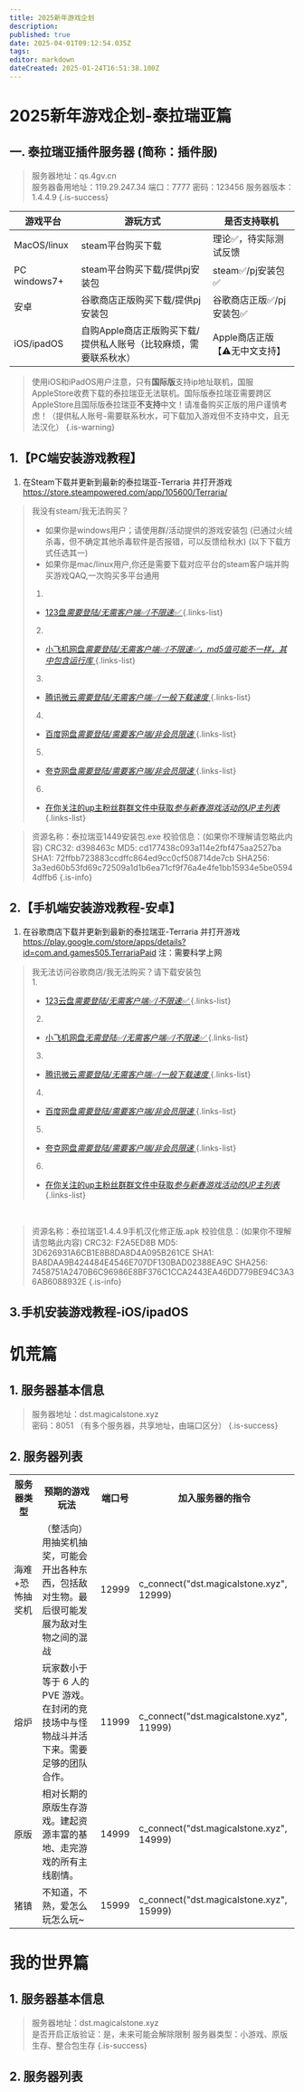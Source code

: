 ```yaml
---
title: 2025新年游戏企划
description: 
published: true
date: 2025-04-01T09:12:54.035Z
tags: 
editor: markdown
dateCreated: 2025-01-24T16:51:38.100Z
---
```


# 2025新年游戏企划-泰拉瑞亚篇

## 一. 泰拉瑞亚插件服务器 (简称：插件服)

> 服务器地址：qs.4gv.cn  
> 服务器备用地址：119.29.247.34
> 端口：7777
> 密码：123456
> 服务器版本：1.4.4.9
{.is-success}

|游戏平台|游玩方式|是否支持联机|
|---|---|---|
|MacOS/linux|steam平台购买下载|理论✅，待实际测试反馈|
|PC windows7+|steam平台购买下载/提供pj安装包|steam✅/pj安装包✅|
|安卓|谷歌商店正版购买下载/提供pj安装包|谷歌商店正版✅/pj安装包✅|
|iOS/ipadOS|自购Apple商店正版购买下载/提供私人账号（比较麻烦，需要联系秋水）|Apple商店正版【⚠️无中文支持】|

> 使用iOS和iPadOS用户注意，只有**国际版**支持ip地址联机，国服AppleStore收费下载的泰拉瑞亚无法联机。国际版泰拉瑞亚需要跨区AppleStore且国际版泰拉瑞亚**不支持**中文！请准备购买正版的用户谨慎考虑！（提供私人账号-需要联系秋水，可下载加入游戏但不支持中文，且无法汉化）
{.is-warning}

## 1.【PC端安装游戏教程】
1. 在Steam下载并更新到最新的泰拉瑞亚-Terraria 并打开游戏
	https://store.steampowered.com/app/105600/Terraria/

> 我没有steam/我无法购买？
> - 如果你是windows用户；请使用群/活动提供的游戏安装包
(已通过火绒杀毒，但不确定其他杀毒软件是否报错，可以反馈给秋水)
(以下下载方式任选其一)
> - 如果你是mac/linux用户,你还是需要下载对应平台的steam客户端并购买游戏QAQ,一次购买多平台通用
> 1.
> - [123盘*需要登陆/无需客户端✅/不限速✅* ](https://www.123684.com/s/3uTGTd-wnwWh)
> {.links-list}
> 2.
> - [小飞机网盘*需要登陆/无需客户端✅/不限速✅，md5值可能不一样，其中包含运行库* ](https://share.feijipan.com/s/YTEsIG0g)
> {.links-list}
> 3.
> - [腾讯微云*需要登陆/无需客户端✅/一般下载速度* ](https://share.weiyun.com/AGUB9L0j)
> {.links-list}
> 4.
> - [百度网盘*需要登陆/需要客户端/非会员限速* ](https://pan.baidu.com/s/1eQAm2e9Q6UoHqLLpl0WZzQ?pwd=qsqs)
> {.links-list}
> 5.
> - [夸克网盘*需要登陆/需要客户端/非会员限速* ](https://pan.quark.cn/s/770ea40ef285)
> {.links-list}
> 6.
> - [在你关注的up主粉丝群群文件中获取*参与新春游戏活动的UP主列表* ](/zh/2025LunarNewYear/upers)
> {.links-list}
> 

> 资源名称：泰拉瑞亚1449安装包.exe 
> 校验信息：(如果你不理解请忽略此内容)
> CRC32: d398463c
> MD5: cd177438c093a114e2fbf475aa2527ba
> SHA1: 72ffbb723883ccdffc864ed9cc0cf508714de7cb
> SHA256: 3a3ed60b53fd69c72509a1d1b6ea71cf9f76a4e4fe1bb15934e5be05944dffb6
{.is-info}
## 2.【手机端安装游戏教程-安卓】
1. 在谷歌商店下载并更新到最新的泰拉瑞亚-Terraria 并打开游戏
	https://play.google.com/store/apps/details?id=com.and.games505.TerrariaPaid
	注：需要科学上网<br>
>我无法访问谷歌商店/我无法购买？请下载安装包<br>
>1.
>- [123云盘*需要登陆/无需客户端✅/不限速✅* ](https://www.123865.com/s/rFA8Vv-Rj9wh)
>{.links-list}
>2.
>- [小飞机网盘*无需登陆✅/无需客户端✅/不限速✅* ](https://share.feijipan.com/s/05EsRrGI)
>{.links-list}
> 3.
> - [腾讯微云*需要登陆/无需客户端✅/一般下载速度* ](https://share.weiyun.com/e36RQz4h)
> {.links-list}
> 4.
> - [百度网盘*需要登陆/需要客户端/非会员限速* ](https://pan.baidu.com/s/1QoMP_KdUxZFCKOx4dAvEhg?pwd=qsqs)
> {.links-list}
> 5.
> - [夸克网盘*需要登陆/需要客户端/非会员限速* ](https://pan.quark.cn/s/0c379c0703fe)
> {.links-list}
> 6.
> - [在你关注的up主粉丝群群文件中获取*参与新春游戏活动的UP主列表* ](/zh/2025LunarNewYear/upers)
> {.links-list}

<br>

> 资源名称：泰拉瑞亚1.4.4.9手机汉化修正版.apk
> 校验信息：(如果你不理解请忽略此内容)
> CRC32: F2A5ED8B
> MD5: 3D626931A6CB1E8B8DA8D4A095B261CE
> SHA1: BA8DAA9B424484E4546E707DF130BAD02388EA9C
> SHA256: 7458751A2470B6C96986E8BF376C1CCA2443EA46DD779BE94C3A36AB6088932E
{.is-info}

## 3.手机安装游戏教程-iOS/ipadOS

<div id="CaiDan1"></div>

<!-- ## 二. 泰拉瑞亚模组服务器（简称：模组服）

> 服务器地址：qs.4gv.cn  
> 服务器备用地址：119.29.247.34
> 端口：8888
> 密码：123456
> 服务器版本：1.4.4.9
{.is-success}

|游戏平台|游玩方式|是否支持联机|
|---|---|---|
|MacOS/linux|steam平台购买下载|理论✅，待实际测试反馈|
|PC windows7+|steam平台购买下载|steam✅|

暂未写完... -->

# 饥荒篇

## 1. 服务器基本信息

> 服务器地址：dst.magicalstone.xyz  
> 密码：8051
（有多个服务器，共享地址，由端口区分）
{.is-success}

## 2. 服务器列表

<table>
  <tr>
    <th>服务器类型</th>
    <th>预期的游戏玩法</th>
    <th>端口号</th>
    <th>加入服务器的指令</th>
  </tr>
  <tr>
    <td>海难+恐怖抽奖机</td>
    <td>（整活向）用抽奖机抽奖，可能会开出各种东西，包括敌对生物。最后很可能发展为敌对生物之间的混战</td>
    <td>12999</td>
    <td>c_connect("dst.magicalstone.xyz", 12999)</td>
  </tr>
  <tr>
    <td>熔炉</td>
    <td>玩家数小于等于 6 人的 PVE 游戏。在封闭的竞技场中与怪物战斗并活下来。需要足够的团队合作。</td>
    <td>11999</td>
    <td>c_connect("dst.magicalstone.xyz", 11999)</td>
  </tr>
  <tr>
    <td>原版</td>
    <td>相对长期的原版生存游戏。建起资源丰富的基地、走完游戏的所有主线剧情。</td>
    <td>14999</td>
    <td>c_connect("dst.magicalstone.xyz", 14999)</td>
  </tr>
  <tr>
    <td>猪镇</td>
    <td>不知道，不熟，爱怎么玩怎么玩~</td>
    <td>15999</td>
    <td>c_connect("dst.magicalstone.xyz", 15999)</td>
  </tr>
</table>

# 我的世界篇

## 1. 服务器基本信息

> 服务器地址：dst.magicalstone.xyz  
> 是否开启正版验证：是，未来可能会解除限制
> 服务器类型：小游戏、原版生存、整合包生存
{.is-success}

## 2. 服务器列表



